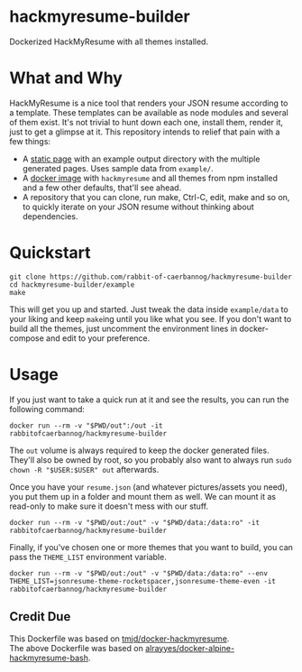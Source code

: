 # hackmyresume-builder

Dockerized HackMyResume with all themes installed.

# What and Why

HackMyResume is a nice tool that renders your JSON resume according to a template. These templates can be available as node modules and several of them exist. It's not trivial to hunt down each one, install them, render it, just to get a glimpse at it. This repository intends to relief that pain with a few things:

- A [static page](https://rabbit-of-caerbannog.github.io/hackmyresume-builder/) with an example output directory with the multiple generated pages. Uses sample data from `example/`.
- A [docker image](https://hub.docker.com/r/rabbitofcaerbannog/hackmyresume-builder) with `hackmyresume` and all themes from npm installed and a few other defaults, that'll see ahead.
- A repository that you can clone, run make, Ctrl-C, edit, make and so on, to quickly iterate on your JSON resume without thinking about dependencies.

# Quickstart

```
git clone https://github.com/rabbit-of-caerbannog/hackmyresume-builder
cd hackmyresume-builder/example
make
```

This will get you up and started. Just tweak the data inside `example/data` to your liking and keep `make`ing until you like what you see. If you don't want to build all the themes, just uncomment the environment lines in docker-compose and edit to your preference.


# Usage

If you just want to take a quick run at it and see the results, you can run the following command:

```
docker run --rm -v "$PWD/out":/out -it rabbitofcaerbannog/hackmyresume-builder
```

The `out` volume is always required to keep the docker generated files. They'll also be owned by root, so you probably also want to always run `sudo chown -R "$USER:$USER" out` afterwards.


Once you have your `resume.json` (and whatever pictures/assets you need), you put them up in a folder and mount them as well. We can mount it as read-only to make sure it doesn't mess with our stuff.

```
docker run --rm -v "$PWD/out:/out" -v "$PWD/data:/data:ro" -it rabbitofcaerbannog/hackmyresume-builder
```

Finally, if you've chosen one or more themes that you want to build, you can pass the `THEME_LIST` environment variable.
```
docker run --rm -v "$PWD/out:/out" -v "$PWD/data:/data:ro" --env THEME_LIST=jsonresume-theme-rocketspacer,jsonresume-theme-even -it rabbitofcaerbannog/hackmyresume-builder
```

## Credit Due

This Dockerfile was based on [tmjd/docker-hackmyresume](https://github.com/tmjd/docker-hackmyresume).  
The above Dockerfile was based on [alrayyes/docker-alpine-hackmyresume-bash](https://github.com/alrayyes/docker-alpine-hackmyresume-bash).
